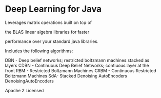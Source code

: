 Deep Learning for Java
=====================================

Leverages matrix operations built on top of 

the BLAS linear algebra libraries for faster 

performance over your standard java libraries.

Includes the following algorithms:

DBN - Deep belief networks; restricted boltzmann machines stacked as layers
CDBN - Continuous Deep Belief Networks; contiuous layer at the front
RBM - Restricted Boltzmann Machines
CRBM - Continuous Restricted Boltzmann Machines
SdA- Stacked Denoising AutoEncoders
DenoisingAutoEncoders


Apache 2 Licensed
